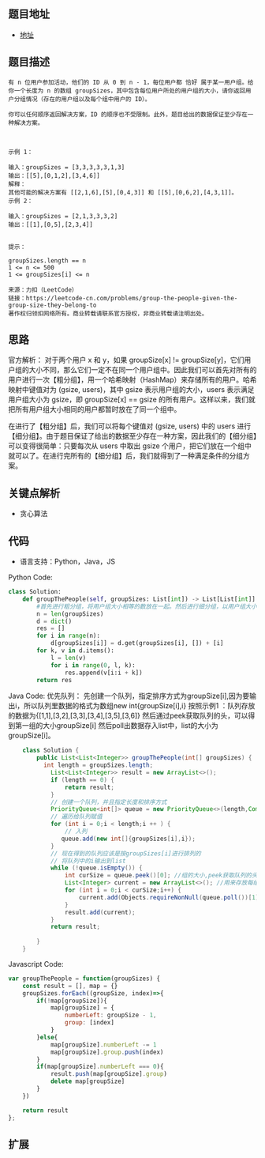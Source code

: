 ## 题目地址

- [地址](https://leetcode-cn.com/problems/group-the-people-given-the-group-size-they-belong-to/)

## 题目描述

```
有 n 位用户参加活动，他们的 ID 从 0 到 n - 1，每位用户都 恰好 属于某一用户组。给你一个长度为 n 的数组 groupSizes，其中包含每位用户所处的用户组的大小，请你返回用户分组情况（存在的用户组以及每个组中用户的 ID）。

你可以任何顺序返回解决方案，ID 的顺序也不受限制。此外，题目给出的数据保证至少存在一种解决方案。

 

示例 1：

输入：groupSizes = [3,3,3,3,3,1,3]
输出：[[5],[0,1,2],[3,4,6]]
解释： 
其他可能的解决方案有 [[2,1,6],[5],[0,4,3]] 和 [[5],[0,6,2],[4,3,1]]。
示例 2：

输入：groupSizes = [2,1,3,3,3,2]
输出：[[1],[0,5],[2,3,4]]
 

提示：

groupSizes.length == n
1 <= n <= 500
1 <= groupSizes[i] <= n

来源：力扣（LeetCode）
链接：https://leetcode-cn.com/problems/group-the-people-given-the-group-size-they-belong-to
著作权归领扣网络所有。商业转载请联系官方授权，非商业转载请注明出处。
```

## 思路

官方解析：
对于两个用户 x 和 y，如果 groupSize[x] != groupSize[y]，它们用户组的大小不同，那么它们一定不在同一个用户组中。因此我们可以首先对所有的用户进行一次【粗分组】，用一个哈希映射（HashMap）来存储所有的用户。哈希映射中键值对为 (gsize, users)，其中 gsize 表示用户组的大小，users 表示满足用户组大小为 gsize，即 groupSize[x] == gsize 的所有用户。这样以来，我们就把所有用户组大小相同的用户都暂时放在了同一个组中。

在进行了【粗分组】后，我们可以将每个键值对 (gsize, users) 中的 users 进行【细分组】。由于题目保证了给出的数据至少存在一种方案，因此我们的【细分组】可以变得很简单：只要每次从 users 中取出 gsize 个用户，把它们放在一个组中就可以了。在进行完所有的【细分组】后，我们就得到了一种满足条件的分组方案。


## 关键点解析
- 贪心算法

## 代码

- 语言支持：Python，Java，JS

Python Code:

```python
class Solution:
    def groupThePeople(self, groupSizes: List[int]) -> List[List[int]]:
        #首先进行粗分组，将用户组大小相等的数放在一起。然后进行细分组，以用户组大小为步长进行细分。
        n = len(groupSizes)
        d = dict()
        res = []
        for i in range(n):
            d[groupSizes[i]] = d.get(groupSizes[i], []) + [i]
        for k, v in d.items():
            l = len(v)
            for i in range(0, l, k):
                res.append(v[i:i + k])
        return res
```

Java Code:
优先队列：
先创建一个队列，指定排序方式为groupSize[i],因为要输出i，所以队列里数据的格式为数组new int{groupSize[i],i}
按照示例1 ：队列存放的数据为{[1,1],[3,2],[3,3],[3,4],[3,5],[3,6]}
然后通过peek获取队列的头，可以得到第一组的大小groupSize[i]
然后poll出数据存入list中，list的大小为groupSize[i]。

```java
    class Solution {
        public List<List<Integer>> groupThePeople(int[] groupSizes) {
          int length = groupSizes.length;
            List<List<Integer>> result = new ArrayList<>();
            if (length == 0) {
                return result;
            }
            // 创建一个队列，并且指定长度和排序方式
            PriorityQueue<int[]> queue = new PriorityQueue<>(length,Comparator.comparingInt(o -> o[0]));
            // 遍历给队列赋值
            for (int i = 0;i < length;i ++ ) {
                // 入列
               queue.add(new int[]{groupSizes[i],i});
            }
            // 现在得到的队列应该是按groupSizes[i]进行排列的
            // 将队列中的i输出到list
            while (!queue.isEmpty()) {
                int curSize = queue.peek()[0]; //组的大小,peek获取队列的头但不移除此队列的头
                List<Integer> current = new ArrayList<>(); //用来存放每组的人
                for (int i = 0;i < curSize;i++) {
                    current.add(Objects.requireNonNull(queue.poll())[1]); //出列，并把i放到list中,poll获取并移除此队列的头
                }
                result.add(current);
            }
            return result;
        
        }
    }
```

Javascript Code:
<!-- 
map = {
    numberLeft: 还能容纳的人数
    group: 已有组员
} 
-->
```js
var groupThePeople = function(groupSizes) {
    const result = [], map = {}
    groupSizes.forEach((groupSize, index)=>{
        if(!map[groupSize]){
            map[groupSize] = {
                numberLeft: groupSize - 1,
                group: [index]
            }
        }else{
            map[groupSize].numberLeft -= 1
            map[groupSize].group.push(index)
        }
        if(map[groupSize].numberLeft === 0){
            result.push(map[groupSize].group)
            delete map[groupSize]
        }
    })

    return result
};
```

## 扩展
